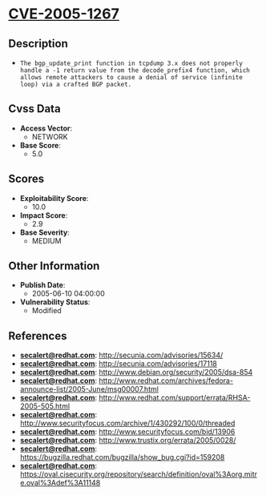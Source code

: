 
# [CVE-2005-1267](https://cve.mitre.org/cgi-bin/cvename.cgi?name=CVE-2005-1267)

## Description

- `The bgp_update_print function in tcpdump 3.x does not properly handle a -1 return value from the decode_prefix4 function, which allows remote attackers to cause a denial of service (infinite loop) via a crafted BGP packet.`

## Cvss Data

- **Access Vector**:
  - NETWORK
- **Base Score**:
  - 5.0

## Scores

- **Exploitability Score**:
  - 10.0
- **Impact Score**:
  - 2.9
- **Base Severity**:
  - MEDIUM

## Other Information

- **Publish Date**:
  - 2005-06-10 04:00:00
- **Vulnerability Status**:
  - Modified

## References

- **secalert@redhat.com**: http://secunia.com/advisories/15634/
- **secalert@redhat.com**: http://secunia.com/advisories/17118
- **secalert@redhat.com**: http://www.debian.org/security/2005/dsa-854
- **secalert@redhat.com**: http://www.redhat.com/archives/fedora-announce-list/2005-June/msg00007.html
- **secalert@redhat.com**: http://www.redhat.com/support/errata/RHSA-2005-505.html
- **secalert@redhat.com**: http://www.securityfocus.com/archive/1/430292/100/0/threaded
- **secalert@redhat.com**: http://www.securityfocus.com/bid/13906
- **secalert@redhat.com**: http://www.trustix.org/errata/2005/0028/
- **secalert@redhat.com**: https://bugzilla.redhat.com/bugzilla/show_bug.cgi?id=159208
- **secalert@redhat.com**: https://oval.cisecurity.org/repository/search/definition/oval%3Aorg.mitre.oval%3Adef%3A11148
